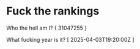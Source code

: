 # Fuck the rankings

Who the hell am I?
{ 31047255 }

What fucking year is it?
[ 2025-04-03T19:20:00Z ]
